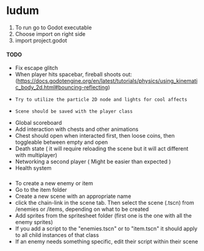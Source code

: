 # ludum
1) To run go to Godot executable
2) Choose import on right side
3) import project.godot

#### TODO
* Fix escape glitch
* When player hits spacebar, fireball shoots out: (https://docs.godotengine.org/en/latest/tutorials/physics/using_kinematic_body_2d.html#bouncing-reflecting)
*     Try to utilize the particle 2D node and lights for cool affects
*     Scene should be saved with the player class
* Global scoreboard
* Add interaction with chests and other animations
* Chest should open when interacted first, then loose coins, then toggleable between empty and open
* Death state ( it will require reloading the scene but it will act different with multiplayer)
* Networking a second player ( Might be easier than expected )
* Health system



### 
* To create a new enemy or item
* Go to the item folder
* Create a new scene with an appropriate name
* click the chain-link in the scene tab. Then select the scene (.tscn) from /enemies or /items, depending on what to be created
* Add sprites from the spritesheet folder (first one is the one with all the enemy sprites)
* If you add a script to the "enemies.tscn" or to "item.tscn" it should apply to all child instances of that class
* If an enemy needs something specific, edit their script within their scene
